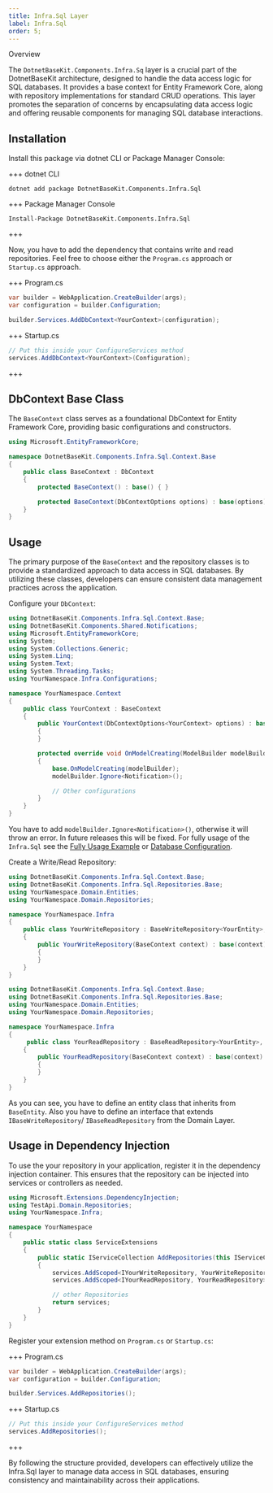 ```yaml
---
title: Infra.Sql Layer
label: Infra.Sql
order: 5;
---
```


Overview

The `DotnetBaseKit.Components.Infra.Sq` layer is a crucial part of the DotnetBaseKit architecture, designed to handle the data access logic for SQL databases. It provides a base context for Entity Framework Core, along with repository implementations for standard CRUD operations. This layer promotes the separation of concerns by encapsulating data access logic and offering reusable components for managing SQL database interactions.

## Installation

Install this package via dotnet CLI or Package Manager Console:

+++ dotnet CLI
```
dotnet add package DotnetBaseKit.Components.Infra.Sql
```
+++ Package Manager Console
```
Install-Package DotnetBaseKit.Components.Infra.Sql
```
+++

Now, you have to add the dependency that contains write and read repositories. Feel free
to choose either the `Program.cs` approach or `Startup.cs` approach.

+++ Program.cs
```csharp #
var builder = WebApplication.CreateBuilder(args);
var configuration = builder.Configuration;

builder.Services.AddDbContext<YourContext>(configuration);
```
+++ Startup.cs
```csharp #
// Put this inside your ConfigureServices method
services.AddDbContext<YourContext>(Configuration);
```
+++

## DbContext Base Class

The `BaseContext` class serves as a foundational DbContext for Entity Framework Core, providing basic configurations and constructors.

```csharp #
using Microsoft.EntityFrameworkCore;

namespace DotnetBaseKit.Components.Infra.Sql.Context.Base
{
    public class BaseContext : DbContext
    {
        protected BaseContext() : base() { }

        protected BaseContext(DbContextOptions options) : base(options) { }
    }
}
```

## Usage

The primary purpose of the `BaseContext` and the repository classes is to provide a standardized approach to data access in SQL databases. By utilizing these classes, developers can ensure consistent data management practices across the application.

Configure your `DbContext`: 

```csharp #
using DotnetBaseKit.Components.Infra.Sql.Context.Base;
using DotnetBaseKit.Components.Shared.Notifications;
using Microsoft.EntityFrameworkCore;
using System;
using System.Collections.Generic;
using System.Linq;
using System.Text;
using System.Threading.Tasks;
using YourNamespace.Infra.Configurations;

namespace YourNamespace.Context
{
    public class YourContext : BaseContext
    {
        public YourContext(DbContextOptions<YourContext> options) : base(options)
        {
        }

        protected override void OnModelCreating(ModelBuilder modelBuilder)
        {
            base.OnModelCreating(modelBuilder);
            modelBuilder.Ignore<Notification>();

            // Other configurations
        }
    }
}
```

You have to add `modelBuilder.Ignore<Notification>()`, otherwise it will throw an error. In future releases this will be fixed. For fully usage of the `Infra.Sql` see the [Fully Usage Example](../../how-to-use/fully-example) or [Database Configuration](../../getting-started/database-configuration).

Create a Write/Read Repository: 

```csharp #
using DotnetBaseKit.Components.Infra.Sql.Context.Base;
using DotnetBaseKit.Components.Infra.Sql.Repositories.Base;
using YourNamespace.Domain.Entities;
using YourNamespace.Domain.Repositories;

namespace YourNamespace.Infra
{
    public class YourWriteRepository : BaseWriteRepository<YourEntity>, IYourWriteRepository
    {
        public YourWriteRepository(BaseContext context) : base(context)
        {
        }
    }
}
```

```csharp #
using DotnetBaseKit.Components.Infra.Sql.Context.Base;
using DotnetBaseKit.Components.Infra.Sql.Repositories.Base;
using YourNamespace.Domain.Entities;
using YourNamespace.Domain.Repositories;

namespace YourNamespace.Infra
{
     public class YourReadRepository : BaseReadRepository<YourEntity>, IYourReadRepository
    {
        public YourReadRepository(BaseContext context) : base(context)
        {
        }
    }
}
```

As you can see, you have to define an entity class that inherits from `BaseEntity`. Also you have to define an interface that extends `IBaseWriteRepository`/ `IBaseReadRepository` from the Domain Layer.

## Usage in Dependency Injection

To use the your repository in your application, register it in the dependency injection container. This ensures that the repository can be injected into services or controllers as needed.

```csharp #
using Microsoft.Extensions.DependencyInjection;
using TestApi.Domain.Repositories;
using YourNamespace.Infra;

namespace YourNamespace
{
    public static class ServiceExtensions
    {
        public static IServiceCollection AddRepositories(this IServiceCollection services)
        {
            services.AddScoped<IYourWriteRepository, YourWriteRepository>();
            services.AddScoped<IYourReadRepository, YourReadRepository>();

            // other Repositories
            return services;
        }
    }
}
```

Register your extension method on `Program.cs` or `Startup.cs`:


+++ Program.cs
```csharp #
var builder = WebApplication.CreateBuilder(args);
var configuration = builder.Configuration;

builder.Services.AddRepositories();
```
+++ Startup.cs
```csharp #
// Put this inside your ConfigureServices method
services.AddRepositories();
```
+++

By following the structure provided, developers can effectively utilize the Infra.Sql layer to manage data access in SQL databases, ensuring consistency and maintainability across their applications.